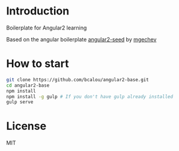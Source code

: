 # Introduction

Boilerplate for Angular2 learning

Based on the angular boilerplate [angular2-seed](https://github.com/mgechev/angular2-seed) by [mgechev](https://github.com/mgechev)

# How to start

```bash
git clone https://github.com/bcalou/angular2-base.git
cd angular2-base
npm install
npm install -g gulp # If you don't have gulp already installed
gulp serve
```

# License

MIT
